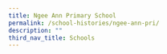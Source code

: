 ```yaml
---
title: Ngee Ann Primary School
permalink: /school-histories/ngee-ann-pri/
description: ""
third_nav_title: Schools
---
```


